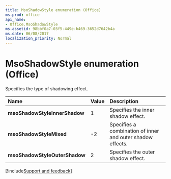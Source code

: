 ```yaml
---
title: MsoShadowStyle enumeration (Office)
ms.prod: office
api_name:
- Office.MsoShadowStyle
ms.assetid: 98bbf0a7-03f5-449e-b469-3652d7642b4a
ms.date: 06/08/2017
localization_priority: Normal
---
```



# MsoShadowStyle enumeration (Office)

Specifies the type of shadowing effect.



|Name|Value|Description|
|:-----|:-----|:-----|
|**msoShadowStyleInnerShadow**|1|Specifies the inner shadow effect.|
|**msoShadowStyleMixed**|-2|Specifies a combination of inner and outer shadow effects.|
|**msoShadowStyleOuterShadow**|2|Specifies the outer shadow effect.|

[!include[Support and feedback](~/includes/feedback-boilerplate.md)]